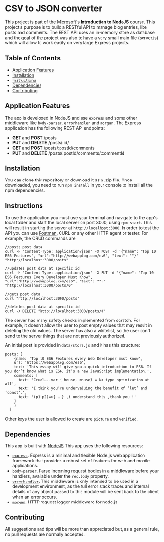 # CSV to JSON converter

This project is part of the Microsoft's __Introduction to NodeJS__ course. This project's purpose is to build a RESTful API to manage blog entries, like posts and comments. The REST API uses an in-memory store as database and the goal of the project was also to have a very small main file (server.js) which will allow to work easily on very large Express projects.

## Table of Contents

* [Application Features](#application)
* [Installation](#installation)
* [Instructions](#instructions)
* [Dependencies](#dependencies)
* [Contributing](#contributing)

## Application Features

The app is developed in NodeJS and use `express` and some other middleware like `body-parser`, `errorhandler` and `morgan`.
The Express application has the following REST API endpoints:

- __GET__ and __POST__ /posts
- __PUT__ and __DELETE__ /posts/:id/
- __GET__ and __POST__ /posts/:postId/comments
- __PUT__ and __DELETE__ /posts/:postId/comments/:commentId

## Installation

You can clone this repository or download it as a .zip file.
Once downloaded, you need to run `npm install` in your console to install all the npm dependencies.

## Instructions

To use the application you must use your terminal and navigate to the app's local folder and start the local server on port 3000, using `npm start`. This will result in starting the server at `http://localhost:3000`.
In order to test the API you can use [Postman](https://www.getpostman.com/), CURL or any other HTTP agent or tester. For example, the CRUD commands are
```
//posts post data
curl -H "Content-Type: application/json" -X POST -d '{"name": "Top 10 ES6 Features", "url":"http://webapplog.com/es6", "text": ""}'  "http://localhost:3000/posts"

//updates post data at specific id
curl -H 'Content-Type: application/json' -X PUT -d '{"name": "Top 10 ES6 Features Every Developer Must Know", "url":"http://webapplog.com/es6", "text": ""}' "http://localhost:3000/posts/0"

//gets post data
curl "http://localhost:3000/posts"

//deletes post data at specific id
curl -X DELETE "http://localhost:3000/posts/0"
```
The server has many safety checks implemented from scratch. For example, it doesn't allow the user to post empty values that may result in deleting the old values. The server has also a whitelist, so the user can't send to the server things that are not previously authorized.

An initial post is provided in `data/store.js` and it has this structure:
```
posts: [
    {name: 'Top 10 ES6 Features every Web Developer must know',
    url: 'https://webapplog.com/es6',
    text: 'This essay will give you a quick introduction to ES6. If you don’t know what is ES6, it’s a new JavaScript implementation.',
    comments: [
      text: 'Cruel…..var { house, mouse} = No type optimization at all',
      text: 'I think you’re undervaluing the benefit of ‘let’ and ‘const’.',
      text: '(p1,p2)=>{ … } ,i understand this ,thank you !'      
    ]
    }
  ]
  ```
  Other keys the user is allowed to create are `picture` and `verified`.
  
## Dependencies

This app is built with [NodeJS](https://nodejs.org/en/)
This app uses the following resources:

- [`express`](https://github.com/expressjs/express). Express is a minimal and flexible Node.js web application framework that provides a robust set of features for web and mobile applications.
- [`body-parser`](https://github.com/expressjs/body-parser). Parse incoming request bodies in a middleware before your handlers, available under the `req.body` property.
- [`errorhandler`](https://github.com/expressjs/errorhandler). This middleware is only intended to be used in a development environment, as the full error stack traces and internal details of any object passed to this module will be sent back to the client when an error occurs.
- [`morgan`](https://github.com/expressjs/morgan). HTTP request logger middleware for node.js

## Contributing

All suggestions and tips will be more than appreciated but, as a general rule, no pull requests are normally accepted.

